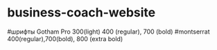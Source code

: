 # business-coach-website

#шрифты Gotham Pro 300(light) 400 (regular), 700 (bold) #montserrat 400(regular),700(bold), 800
(extra bold)
